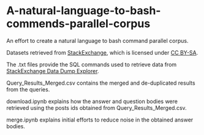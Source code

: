 # A-natural-language-to-bash-commends-parallel-corpus
An effort to create a natural language to bash command parallel corpus.

Datasets retrieved from [StackExchange](https://data.stackexchange.com/help), which is licensed under [CC BY-SA](https://creativecommons.org/licenses/by-sa/4.0/legalcode).

The .txt files provide the SQL commands used to retrieve data from [StackExchange Data Dump Explorer](https://data.stackexchange.com/help).

Query_Results_Merged.csv contains the merged and de-duplicated results from the queries.

download.ipynb explains how the answer and question bodies were retrieved using the posts ids obtained from Query_Results_Merged.csv.

merge.ipynb explains initial efforts to reduce noise in the obtained answer bodies.
